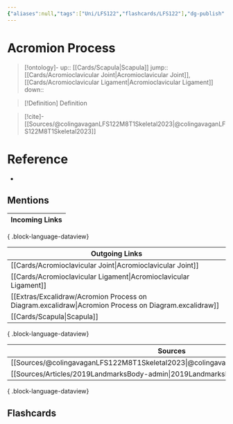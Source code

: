 ```yaml
---
{"aliases":null,"tags":["Uni/LFS122","flashcards/LFS122"],"dg-publish":true,"permalink":"/cards/acromion-process/","dgPassFrontmatter":true}
---
```


# Acromion Process

> [!ontology]-
> up:: [[Cards/Scapula\|Scapula]]
> jump:: [[Cards/Acromioclavicular Joint\|Acromioclavicular Joint]], [[Cards/Acromioclavicular Ligament\|Acromioclavicular Ligament]]
> down:: 

> [!Definition] Definition

<style> .container {font-family: sans-serif; text-align: center;} .button-wrapper button {z-index: 1;height: 40px; width: 100px; margin: 10px;padding: 5px;} .excalidraw .App-menu_top .buttonList { display: flex;} .excalidraw-wrapper { height: 800px; margin: 50px; position: relative;} :root[dir="ltr"] .excalidraw .layer-ui__wrapper .zen-mode-transition.App-menu_bottom--transition-left {transform: none;} </style><script src="https://cdn.jsdelivr.net/npm/react@17/umd/react.production.min.js"></script><script src="https://cdn.jsdelivr.net/npm/react-dom@17/umd/react-dom.production.min.js"></script><script type="text/javascript" src="https://cdn.jsdelivr.net/npm/@excalidraw/excalidraw@0/dist/excalidraw.production.min.js"></script><div id="Acromion_Process_on_Diagramexcalidraw.md1"></div><script>(function(){const InitialData={"type":"excalidraw","version":2,"source":"https://github.com/zsviczian/obsidian-excalidraw-plugin/releases/tag/1.9.19","elements":[{"id":"OHLFmhLDDeCoEGLCSRLLd","type":"image","x":-319.3018901569187,"y":-386.5,"width":618.3537803138374,"height":646,"angle":0,"strokeColor":"transparent","backgroundColor":"transparent","fillStyle":"hachure","strokeWidth":1,"strokeStyle":"solid","roughness":1,"opacity":100,"groupIds":[],"frameId":null,"roundness":null,"seed":663739593,"version":4,"versionNonce":606422377,"isDeleted":false,"boundElements":null,"updated":1695290193831,"link":null,"locked":false,"status":"pending","fileId":"458e10702f0e0674bb350818ae095b4a7b763325","scale":[1,1]},{"id":"ojWFcL0atCIgI6Y2qlu46","type":"line","x":-249.6328125,"y":-362.6796875,"width":59.44921875,"height":52.53515625,"angle":0,"strokeColor":"#e03131","backgroundColor":"transparent","fillStyle":"hachure","strokeWidth":4,"strokeStyle":"solid","roughness":1,"opacity":100,"groupIds":[],"frameId":null,"roundness":{"type":2},"seed":1158074119,"version":276,"versionNonce":655441639,"isDeleted":false,"boundElements":null,"updated":1695290226706,"link":null,"locked":false,"points":[[0,0],[-26.19140625,10.328125],[-34.49609375,27.46484375],[-30.55859375,44.91015625],[-8.29296875,52.1953125],[12.4140625,52.53515625],[24.953125,22.3671875],[11.5390625,3.23828125],[0,0]],"lastCommittedPoint":[0.42578125,0.171875],"startBinding":null,"endBinding":null,"startArrowhead":null,"endArrowhead":null},{"id":"LvP96ez9RoZLEC2nBar6Y","type":"arrow","x":-363.88671875,"y":-253.3359375,"width":82.41796875,"height":61.35546875,"angle":0,"strokeColor":"#1e1e1e","backgroundColor":"transparent","fillStyle":"hachure","strokeWidth":2,"strokeStyle":"solid","roughness":1,"opacity":100,"groupIds":[],"frameId":null,"roundness":{"type":2},"seed":1959998535,"version":89,"versionNonce":792568521,"isDeleted":false,"boundElements":null,"updated":1695290258783,"link":null,"locked":false,"points":[[0,0],[82.41796875,-61.35546875]],"lastCommittedPoint":null,"startBinding":{"elementId":"agVT8whI","focus":-0.12066768305034473,"gap":11.52062647469836},"endBinding":null,"startArrowhead":null,"endArrowhead":"arrow"},{"id":"agVT8whI","type":"rectangle","x":-497.06155320704926,"y":-241.81531102530164,"width":218,"height":37,"angle":0,"strokeColor":"#1e1e1e","backgroundColor":"transparent","fillStyle":"hachure","strokeWidth":1,"strokeStyle":"solid","roughness":1,"opacity":100,"roundness":{"type":1},"seed":11115,"version":106,"versionNonce":116416937,"updated":1695290258783,"isDeleted":false,"groupIds":[],"boundElements":[{"type":"text","id":"s9XCsx3F"},{"id":"LvP96ez9RoZLEC2nBar6Y","type":"arrow"}],"link":null,"locked":false},{"text":"Acromion Process","fontSize":20,"fontFamily":1,"textAlign":"center","verticalAlign":"middle","baseline":18,"id":"s9XCsx3F","type":"text","x":-471.01147386134613,"y":-235.81531102530164,"width":165.89984130859375,"height":25,"angle":0,"strokeColor":"#1e1e1e","backgroundColor":"transparent","fillStyle":"hachure","strokeWidth":1,"strokeStyle":"solid","roughness":1,"opacity":100,"roundness":{"type":1},"seed":30122,"version":106,"versionNonce":1964679175,"updated":1695290258682,"isDeleted":false,"groupIds":[],"boundElements":[],"link":"[[Cards/Acromion Process\|Acromion Process]]","locked":false,"containerId":"agVT8whI","originalText":"Acromion Process","rawText":"[[Cards/Acromion Process\|Acromion Process]]","lineHeight":1.25}],"appState":{"theme":"dark","viewBackgroundColor":"#ffffff","currentItemStrokeColor":"#1e1e1e","currentItemBackgroundColor":"transparent","currentItemFillStyle":"hachure","currentItemStrokeWidth":2,"currentItemStrokeStyle":"solid","currentItemRoughness":1,"currentItemOpacity":100,"currentItemFontFamily":1,"currentItemFontSize":20,"currentItemTextAlign":"left","currentItemStartArrowhead":null,"currentItemEndArrowhead":"arrow","scrollX":898.3622262797634,"scrollY":1001.797189911032,"zoom":{"value":0.6779897367477545},"currentItemRoundness":"round","gridSize":null,"gridColor":{"Bold":"#C9C9C9FF","Regular":"#EDEDEDFF"},"currentStrokeOptions":null,"previousGridSize":null,"frameRendering":{"enabled":true,"clip":true,"name":true,"outline":true}},"files":{}};InitialData.scrollToContent=true;App=()=>{const e=React.useRef(null),t=React.useRef(null),[n,i]=React.useState({width:void 0,height:void 0});return React.useEffect(()=>{i({width:t.current.getBoundingClientRect().width,height:t.current.getBoundingClientRect().height});const e=()=>{i({width:t.current.getBoundingClientRect().width,height:t.current.getBoundingClientRect().height})};return window.addEventListener("resize",e),()=>window.removeEventListener("resize",e)},[t]),React.createElement(React.Fragment,null,React.createElement("div",{className:"excalidraw-wrapper",ref:t},React.createElement(ExcalidrawLib.Excalidraw,{ref:e,width:n.width,height:n.height,initialData:InitialData,viewModeEnabled:!0,zenModeEnabled:!0,gridModeEnabled:!1})))},excalidrawWrapper=document.getElementById("Acromion_Process_on_Diagramexcalidraw.md1");ReactDOM.render(React.createElement(App),excalidrawWrapper);})();</script>

> [!cite]-
> [[Sources/@colingavaganLFS122M8T1Skeletal2023\|@colingavaganLFS122M8T1Skeletal2023]]

# Reference

- 

## Mentions

| Incoming Links |
| -------------- |

{ .block-language-dataview}

| Outgoing Links                                                                                          |
| ------------------------------------------------------------------------------------------------------- |
| [[Cards/Acromioclavicular Joint\|Acromioclavicular Joint]]                                           |
| [[Cards/Acromioclavicular Ligament\|Acromioclavicular Ligament]]                                     |
| [[Extras/Excalidraw/Acromion Process on Diagram.excalidraw\|Acromion Process on Diagram.excalidraw]] |
| [[Cards/Scapula\|Scapula]]                                                                           |

{ .block-language-dataview}

| Sources                                                                                 |
| --------------------------------------------------------------------------------------- |
| [[Sources/@colingavaganLFS122M8T1Skeletal2023\|@colingavaganLFS122M8T1Skeletal2023]] |
| [[Sources/Articles/2019LandmarksBody-admin\|2019LandmarksBody-admin]]                |

{ .block-language-dataview}

## Flashcards